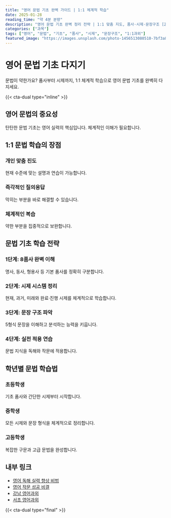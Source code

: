 ```yaml
---
title: "영어 문법 기초 완벽 가이드 | 1:1 체계적 학습"
date: 2025-01-28
reading_time: "약 4분 분량"
description: "영어 문법 기초 완벽 정리 전략 | 1:1 맞춤 지도, 품사·시제·문장구조 [2025년]"
categories: ["과목"]
tags: ["영어", "문법", "기초", "품사", "시제", "문장구조", "1:1과외"]
featured_image: "https://images.unsplash.com/photo-1456513080510-7bf3a84b82f8?w=1200&h=630&fit=crop"
---
```


# 영어 문법 기초 다지기

문법이 약한가요? 품사부터 시제까지, 1:1 체계적 학습으로 영어 문법 기초를 완벽히 다지세요.

{{< cta-dual type="inline" >}}

## 영어 문법의 중요성

탄탄한 문법 기초는 영어 실력의 핵심입니다. 체계적인 이해가 필요합니다.

## 1:1 문법 학습의 장점

### 개인 맞춤 진도
현재 수준에 맞는 설명과 연습이 가능합니다.

### 즉각적인 질의응답
막히는 부분을 바로 해결할 수 있습니다.

### 체계적인 복습
약한 부분을 집중적으로 보완합니다.

## 문법 기초 학습 전략

### 1단계: 8품사 완벽 이해
명사, 동사, 형용사 등 기본 품사를 정확히 구분합니다.

### 2단계: 시제 시스템 정리
현재, 과거, 미래와 완료·진행 시제를 체계적으로 학습합니다.

### 3단계: 문장 구조 파악
5형식 문장을 이해하고 분석하는 능력을 키웁니다.

### 4단계: 실전 적용 연습
문법 지식을 독해와 작문에 적용합니다.

## 학년별 문법 학습법

### 초등학생
기초 품사와 간단한 시제부터 시작합니다.

### 중학생
모든 시제와 문장 형식을 체계적으로 정리합니다.

### 고등학생
복잡한 구문과 고급 문법을 완성합니다.

## 내부 링크
- [영어 독해 실력 향상 비법](../../subjects/english/english-reading-comprehension/)
- [영어 작문 성공 비결](../../subjects/english/english-writing-skills/)
- [강남 영어과외](../../local/gangnam-english/)
- [서초 영어과외](../../local/seocho-english/)

{{< cta-dual type="final" >}}

